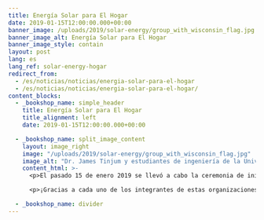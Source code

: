 ```yaml
---
title: Energía Solar para El Hogar
date: 2019-01-15T12:00:00.000+00:00
banner_image: /uploads/2019/solar-energy/group_with_wisconsin_flag.jpg
banner_image_alt: Energía Solar para El Hogar
banner_image_style: contain
layout: post
lang: es
lang_ref: solar-energy-hogar
redirect_from:
  - /es/noticias/noticias/energia-solar-para-el-hogar
  - /es/noticias/noticias/energia-solar-para-el-hogar/
content_blocks:
  - _bookshop_name: simple_header
    title: Energía Solar para El Hogar
    title_alignment: left
    date: 2019-01-15T12:00:00.000+00:00

  - _bookshop_name: split_image_content
    layout: image_right
    image: "/uploads/2019/solar-energy/group_with_wisconsin_flag.jpg"
    image_alt: "Dr. James Tinjum y estudiantes de ingeniería de la Universidad de Wisconsin en Madison"
    content_html: >-
      <p>El pasado 15 de enero 2019 se llevó a cabo la ceremonia de inicio del proyecto de instalación de un sistema solar para el Hogar. Este sistema permitirá al Hogar continuar operando autónomamente y sin interrupción cuando se vaya la corriente eléctrica. Este proyecto es posible gracias al Dr. James Tinjum y estudiantes de ingeniería de la Universidad de Wisconsin en Madison, y auspiciado la organización 'Ingenieros sin Fronteras' en conjunto con el Puerto Rico Relief Fund (capítulo del Sudeste de Wisconsin).</p>

      <p>¡Gracias a cada uno de los integrantes de estas organizaciones por su gran dedicación para realizar este proyecto!</p>

  - _bookshop_name: divider
---
```

